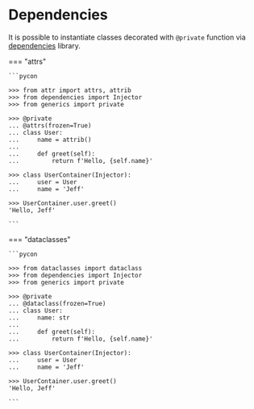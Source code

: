 # Dependencies

It is possible to instantiate classes decorated with `@private` function via
[dependencies](https://proofit404.github.io/dependencies/) library.

=== "attrs"

    ```pycon

    >>> from attr import attrs, attrib
    >>> from dependencies import Injector
    >>> from generics import private

    >>> @private
    ... @attrs(frozen=True)
    ... class User:
    ...     name = attrib()
    ...
    ...     def greet(self):
    ...         return f'Hello, {self.name}'

    >>> class UserContainer(Injector):
    ...     user = User
    ...     name = 'Jeff'

    >>> UserContainer.user.greet()
    'Hello, Jeff'

    ```

=== "dataclasses"

    ```pycon

    >>> from dataclasses import dataclass
    >>> from dependencies import Injector
    >>> from generics import private

    >>> @private
    ... @dataclass(frozen=True)
    ... class User:
    ...     name: str
    ...
    ...     def greet(self):
    ...         return f'Hello, {self.name}'

    >>> class UserContainer(Injector):
    ...     user = User
    ...     name = 'Jeff'

    >>> UserContainer.user.greet()
    'Hello, Jeff'

    ```
